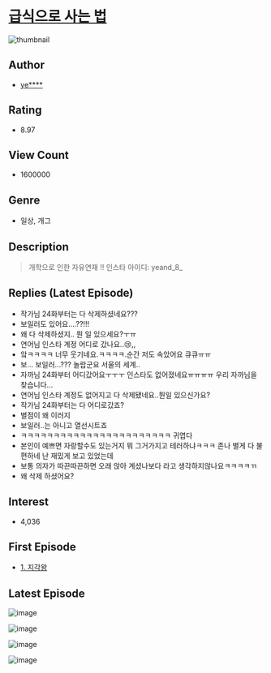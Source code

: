 # [급식으로 사는 법](https://comic.naver.com/bestChallenge/list?titleId=720170)
![thumbnail](https://image-comic.pstatic.net/user_contents_data/challenge_comic/2020/08/18/319622/thumbnail_202x16425a4b482_2ac1_48e3_9018_f5c774993876_00004205.JPEG)

## Author
- [ye****](https://comic.naver.com/artistTitle?id=319622)

## Rating
- 8.97

## View Count
- 1600000

## Genre
- 일상, 개그

## Description
> 개학으로 인한 자유연재 !! 인스타 아이디: yeand_8_

## Replies (Latest Episode)
- 작가님 24화부터는 다 삭제하셨네요???
- 보일러도 있어요....??!!!
- 왜 다 삭제하셨지.. 뭔 일 있으세요?ㅜㅠ
- 연어님 인스타 계정 어디로 갔나요..😢,,
- 앜ㅋㅋㅋㅋ 너무 웃기네요.ㅋㅋㅋㅋ.순간 저도 속았어요 큐큐ㅠㅠ
- 보... 보일러...??? 놀랍군요 서울의 세계..
- 자까님 24화부터 어디갔어요ㅜㅜㅜ 인스타도 없어졌네요ㅠㅠㅠㅠ 우리 자까님을 찾습니다...
- 연어님 인스타 계정도 없어지고 다 삭제됐네요..뭔일 있으신가요?
- 작가님 24화부터는 다 어디로갔죠?
- 별점이 왜 이러지
- 보일러..는 아니고 열선시트죠
- ㅋㅋㅋㅋㅋㅋㅋㅋㅋㅋㅋㅋㅋㅋㅋㅋㅋㅋㅋㅋㅋㅋㅋ 귀엽다
- 본인이 예쁘면 자랑할수도 있는거지 뭐 그거가지고 테러하냐ㅋㅋㅋ 존나 별게 다 불편하네 난 재밌게 보고 있었는데
- 보통 의자가 따끈따끈하면 오래 앉아 계셨나보다 라고 생각하지않나요ㅋㅋㅋㅋㄲ
- 왜 삭제 하셨어요?

## Interest
- 4,036

## First Episode
- [1. 지각왕](https://comic.naver.com/bestChallenge/detail?titleId=720170&no=27)

## Latest Episode
![image](https://image-comic.pstatic.net/user_contents_data/challenge_comic/2022/03/28/319622/upload_3846977219817190193.jpeg)

![image](https://image-comic.pstatic.net/user_contents_data/challenge_comic/2022/03/28/319622/upload_7003433206341972537.jpeg)

![image](https://image-comic.pstatic.net/user_contents_data/challenge_comic/2022/03/28/319622/upload_7162184904111043384.jpeg)

![image](https://image-comic.pstatic.net/user_contents_data/challenge_comic/2022/03/28/319622/upload_3474920961960469041.jpeg)
